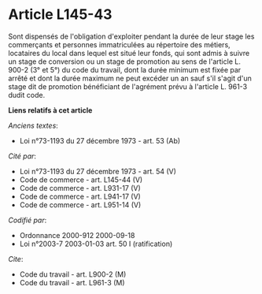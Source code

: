 # Article L145-43

Sont dispensés de l'obligation d'exploiter pendant la durée de leur stage les commerçants et personnes immatriculées au
répertoire des métiers, locataires du local dans lequel est situé leur fonds, qui sont admis à suivre un stage de conversion
ou un stage de promotion au sens de l'article L. 900-2 (3° et 5°) du code du travail, dont la durée minimum est fixée par
arrêté et dont la durée maximum ne peut excéder un an sauf s'il s'agit d'un stage dit de promotion bénéficiant de l'agrément
prévu à l'article L. 961-3 dudit code.

**Liens relatifs à cet article**

_Anciens textes_:

  - Loi n°73-1193 du 27 décembre 1973 - art. 53 (Ab)

_Cité par_:

  - Loi n°73-1193 du 27 décembre 1973 - art. 54 (V)
  - Code de commerce - art. L145-44 (V)
  - Code de commerce - art. L931-17 (V)
  - Code de commerce - art. L941-17 (V)
  - Code de commerce - art. L951-14 (V)

_Codifié par_:

  - Ordonnance 2000-912 2000-09-18
  - Loi n°2003-7 2003-01-03 art. 50 I (ratification)

_Cite_:

  - Code du travail - art. L900-2 (M)
  - Code du travail - art. L961-3 (M)
